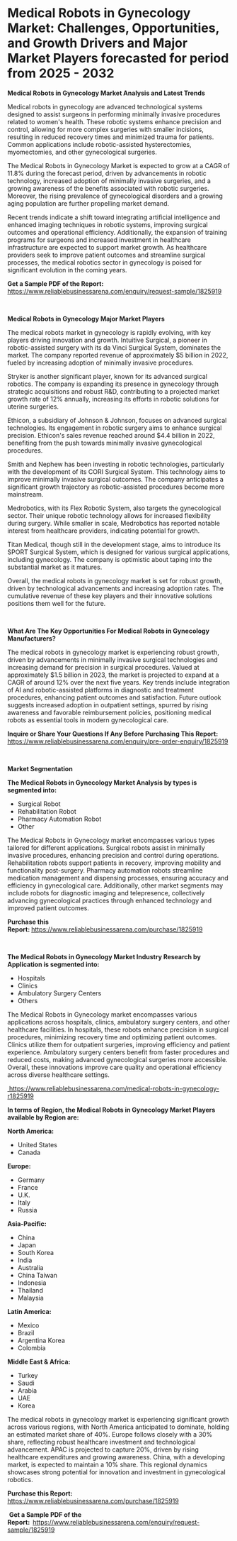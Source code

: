 <p><h1>Medical Robots in Gynecology Market: Challenges, Opportunities, and Growth Drivers and Major Market Players forecasted for period from 2025 - 2032</h1></p><p><strong>Medical Robots in Gynecology Market Analysis and Latest Trends</strong></p>
<p><p>Medical robots in gynecology are advanced technological systems designed to assist surgeons in performing minimally invasive procedures related to women's health. These robotic systems enhance precision and control, allowing for more complex surgeries with smaller incisions, resulting in reduced recovery times and minimized trauma for patients. Common applications include robotic-assisted hysterectomies, myomectomies, and other gynecological surgeries.</p><p>The Medical Robots in Gynecology Market is expected to grow at a CAGR of 11.8% during the forecast period, driven by advancements in robotic technology, increased adoption of minimally invasive surgeries, and a growing awareness of the benefits associated with robotic surgeries. Moreover, the rising prevalence of gynecological disorders and a growing aging population are further propelling market demand.</p><p>Recent trends indicate a shift toward integrating artificial intelligence and enhanced imaging techniques in robotic systems, improving surgical outcomes and operational efficiency. Additionally, the expansion of training programs for surgeons and increased investment in healthcare infrastructure are expected to support market growth. As healthcare providers seek to improve patient outcomes and streamline surgical processes, the medical robotics sector in gynecology is poised for significant evolution in the coming years.</p></p>
<p><strong>Get a Sample PDF of the Report:&nbsp;</strong> <a href="https://www.reliablebusinessarena.com/enquiry/request-sample/1825919?utm_campaign=2396&utm_medium=2&utm_source=Github&utm_content=ia&utm_term=14042025&utm_id=medical-robots-in-gynecology">https://www.reliablebusinessarena.com/enquiry/request-sample/1825919</a></p>
<p>&nbsp;</p>
<p><strong>Medical Robots in Gynecology Major Market Players</strong></p>
<p><p>The medical robots market in gynecology is rapidly evolving, with key players driving innovation and growth. Intuitive Surgical, a pioneer in robotic-assisted surgery with its da Vinci Surgical System, dominates the market. The company reported revenue of approximately $5 billion in 2022, fueled by increasing adoption of minimally invasive procedures.</p><p>Stryker is another significant player, known for its advanced surgical robotics. The company is expanding its presence in gynecology through strategic acquisitions and robust R&D, contributing to a projected market growth rate of 12% annually, increasing its efforts in robotic solutions for uterine surgeries.</p><p>Ethicon, a subsidiary of Johnson & Johnson, focuses on advanced surgical technologies. Its engagement in robotic surgery aims to enhance surgical precision. Ethicon's sales revenue reached around $4.4 billion in 2022, benefiting from the push towards minimally invasive gynecological procedures.</p><p>Smith and Nephew has been investing in robotic technologies, particularly with the development of its CORI Surgical System. This technology aims to improve minimally invasive surgical outcomes. The company anticipates a significant growth trajectory as robotic-assisted procedures become more mainstream.</p><p>Medrobotics, with its Flex Robotic System, also targets the gynecological sector. Their unique robotic technology allows for increased flexibility during surgery. While smaller in scale, Medrobotics has reported notable interest from healthcare providers, indicating potential for growth.</p><p>Titan Medical, though still in the development stage, aims to introduce its SPORT Surgical System, which is designed for various surgical applications, including gynecology. The company is optimistic about taping into the substantial market as it matures.</p><p>Overall, the medical robots in gynecology market is set for robust growth, driven by technological advancements and increasing adoption rates. The cumulative revenue of these key players and their innovative solutions positions them well for the future.</p></p>
<p>&nbsp;</p>
<p><strong>What Are The Key Opportunities For Medical Robots in Gynecology Manufacturers?</strong></p>
<p><p>The medical robots in gynecology market is experiencing robust growth, driven by advancements in minimally invasive surgical technologies and increasing demand for precision in surgical procedures. Valued at approximately $1.5 billion in 2023, the market is projected to expand at a CAGR of around 12% over the next five years. Key trends include integration of AI and robotic-assisted platforms in diagnostic and treatment procedures, enhancing patient outcomes and satisfaction. Future outlook suggests increased adoption in outpatient settings, spurred by rising awareness and favorable reimbursement policies, positioning medical robots as essential tools in modern gynecological care.</p></p>
<p><strong>Inquire or Share Your Questions If Any Before Purchasing This Report:</strong> <a href="https://www.reliablebusinessarena.com/enquiry/pre-order-enquiry/1825919?utm_campaign=2396&utm_medium=2&utm_source=Github&utm_content=ia&utm_term=14042025&utm_id=medical-robots-in-gynecology">https://www.reliablebusinessarena.com/enquiry/pre-order-enquiry/1825919</a></p>
<p>&nbsp;</p>
<p><strong>Market Segmentation</strong></p>
<p><strong>The Medical Robots in Gynecology Market Analysis by types is segmented into:</strong></p>
<p><ul><li>Surgical Robot</li><li>Rehabilitation Robot</li><li>Pharmacy Automation Robot</li><li>Other</li></ul></p>
<p><p>The Medical Robots in Gynecology market encompasses various types tailored for different applications. Surgical robots assist in minimally invasive procedures, enhancing precision and control during operations. Rehabilitation robots support patients in recovery, improving mobility and functionality post-surgery. Pharmacy automation robots streamline medication management and dispensing processes, ensuring accuracy and efficiency in gynecological care. Additionally, other market segments may include robots for diagnostic imaging and telepresence, collectively advancing gynecological practices through enhanced technology and improved patient outcomes.</p></p>
<p><strong>Purchase this Report:&nbsp;</strong><a href="https://www.reliablebusinessarena.com/purchase/1825919?utm_campaign=2396&utm_medium=2&utm_source=Github&utm_content=ia&utm_term=14042025&utm_id=medical-robots-in-gynecology">https://www.reliablebusinessarena.com/purchase/1825919</a></p>
<p>&nbsp;</p>
<p><strong>The Medical Robots in Gynecology Market Industry Research by Application is segmented into:</strong></p>
<p><ul><li>Hospitals</li><li>Clinics</li><li>Ambulatory Surgery Centers</li><li>Others</li></ul></p>
<p><p>The Medical Robots in Gynecology market encompasses various applications across hospitals, clinics, ambulatory surgery centers, and other healthcare facilities. In hospitals, these robots enhance precision in surgical procedures, minimizing recovery time and optimizing patient outcomes. Clinics utilize them for outpatient surgeries, improving efficiency and patient experience. Ambulatory surgery centers benefit from faster procedures and reduced costs, making advanced gynecological surgeries more accessible. Overall, these innovations improve care quality and operational efficiency across diverse healthcare settings.</p></p>
<p><a href="https://www.reliablebusinessarena.com/medical-robots-in-gynecology-r1825919?utm_campaign=2396&utm_medium=2&utm_source=Github&utm_content=ia&utm_term=14042025&utm_id=medical-robots-in-gynecology">&nbsp;https://www.reliablebusinessarena.com/medical-robots-in-gynecology-r1825919</a></p>
<p><strong>In terms of Region, the Medical Robots in Gynecology Market Players available by Region are:</strong></p>
<p>
    <p> <strong> North America: </strong>
        <ul>
            <li>United States</li>
            <li>Canada</li>
        </ul>
        </p> 
    <p> <strong> Europe: </strong>
        <ul>
            <li>Germany</li>
            <li>France</li>
            <li>U.K.</li>
            <li>Italy</li>
            <li>Russia</li>
        </ul>
        </p> 
    <p> <strong> Asia-Pacific: </strong>
        <ul>
            <li>China</li>
            <li>Japan</li>
            <li>South Korea</li>
            <li>India</li>
            <li>Australia</li>
            <li>China Taiwan</li>
            <li>Indonesia</li>
            <li>Thailand</li>
            <li>Malaysia</li>
        </ul>
        </p> 
    <p> <strong> Latin America: </strong>
        <ul>
            <li>Mexico</li>
            <li>Brazil</li>
            <li>Argentina Korea</li>
            <li>Colombia</li>
        </ul>
        </p> 
    <p> <strong> Middle East & Africa: </strong>
        <ul>
            <li>Turkey</li>
            <li>Saudi</li>
            <li>Arabia</li>
            <li>UAE</li>
            <li>Korea</li>
        </ul>
    </p>
    </p>
<p><p>The medical robots in gynecology market is experiencing significant growth across various regions, with North America anticipated to dominate, holding an estimated market share of 40%. Europe follows closely with a 30% share, reflecting robust healthcare investment and technological advancement. APAC is projected to capture 20%, driven by rising healthcare expenditures and growing awareness. China, with a developing market, is expected to maintain a 10% share. This regional dynamics showcases strong potential for innovation and investment in gynecological robotics.</p></p>
<p><strong>Purchase this Report: </strong><a href="https://www.reliablebusinessarena.com/purchase/1825919?utm_campaign=2396&utm_medium=2&utm_source=Github&utm_content=ia&utm_term=14042025&utm_id=medical-robots-in-gynecology">https://www.reliablebusinessarena.com/purchase/1825919</a></p>
<p>&nbsp;<strong>Get a Sample PDF of the Report:&nbsp;&nbsp;</strong><a href="https://www.reliablebusinessarena.com/enquiry/request-sample/1825919?utm_campaign=2396&utm_medium=2&utm_source=Github&utm_content=ia&utm_term=14042025&utm_id=medical-robots-in-gynecology">https://www.reliablebusinessarena.com/enquiry/request-sample/1825919</a></p>
<p><strong></strong></p>
<p><p></p><p></p><p></p></p>